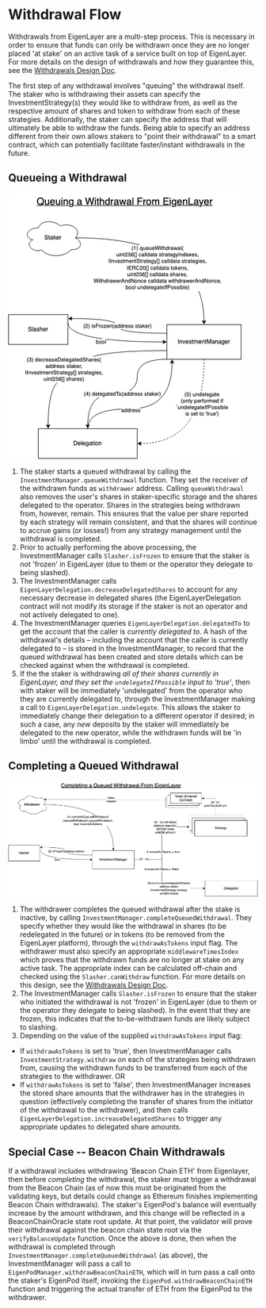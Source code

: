 
# Withdrawal Flow

Withdrawals from EigenLayer are a multi-step process. This is necessary in order to ensure that funds can only be withdrawn once they are no longer placed 'at stake' on an active task of a service built on top of EigenLayer. For more details on the design of withdrawals and how they guarantee this, see the [Withdrawals Design Doc](./Guaranteed-stake-updates.md).

The first step of any withdrawal involves "queuing" the withdrawal itself. The staker who is withdrawing their assets can specify the InvestmentStrategy(s) they would like to withdraw from, as well as the respective amount of shares and token to withdraw from each of these strategies. Additionally, the staker can specify the address that will ultimately be able to withdraw the funds. Being able to specify an address different from their own allows stakers to "point their withdrawal" to a smart contract, which can potentially facilitate faster/instant withdrawals in the future.

## Queueing a Withdrawal

![Queuing a Withdrawal](images/EL_queuing_a_withdrawal.png?raw=true "Queuing a Withdrawal")

1. The staker starts a queued withdrawal by calling the `InvestmentManager.queueWithdrawal` function.  They set the receiver of the withdrawn funds as `withdrawer` address. Calling `queueWithdrawal` also removes the user's shares in staker-specific storage and the shares delegated to the operator. Shares in the strategies being withdrawn from, however, remain.  This ensures that the value per share reported by each strategy will remain consistent, and that the shares will continue to accrue gains (or losses!) from any strategy management until the withdrawal is completed.
2. Prior to actually performing the above processing, the InvestmentManager calls `Slasher.isFrozen` to ensure that the staker is not 'frozen' in EigenLayer (due to them or the operator they delegate to being slashed).
3. The InvestmentManager calls `EigenLayerDelegation.decreaseDelegatedShares` to account for any necessary decrease in delegated shares (the EigenLayerDelegation contract will not modify its storage if the staker is not an operator and not actively delegated to one).
4. The InvestmentManager queries `EigenLayerDelegation.delegatedTo` to get the account that the caller is *currently delegated to*. A hash of the withdrawal's details – including the account that the caller is currently delegated to – is stored in the InvestmentManager, to record that the queued withdrawal has been created and store details which can be checked against when the withdrawal is completed.
5. If the the staker is withdrawing *all of their shares currently in EigenLayer, and they set the `undelegateIfPossible` input to 'true'*, then with staker will be immediately 'undelegated' from the operator who they are currently delegated to, through the InvestmentManager making a call to `EigenLayerDelegation.undelegate`. This allows the staker to immediately change their delegation to a different operator if desired; in such a case, any *new* deposits by the staker will immediately be delegated to the new operator, while the withdrawn funds will be 'in limbo' until the withdrawal is completed.

## Completing a Queued Withdrawal

![Completing a Queued Withdrawal](images/EL_completing_queued_withdrawal.png?raw=true "Completing a Queued Withdrawal")

1. The withdrawer completes the queued withdrawal after the stake is inactive, by calling `InvestmentManager.completeQueuedWithdrawal`. They specify whether they would like the withdrawal in shares (to be redelegated in the future) or in tokens (to be removed from the EigenLayer platform), through the `withdrawAsTokens` input flag. The withdrawer must also specify an appropriate `middlewareTimesIndex` which proves that the withdrawn funds are no longer at stake on any active task. The appropriate index can be calculated off-chain and checked using the `Slasher.canWithdraw` function. For more details on this design, see the [Withdrawals Design Doc](./Guaranteed-stake-updates.md).
2. The InvestmentManager calls `Slasher.isFrozen` to ensure that the staker who initiated the withdrawal is not 'frozen' in EigenLayer (due to them or the operator they delegate to being slashed). In the event that they are frozen, this indicates that the to-be-withdrawn funds are likely subject to slashing.
3. Depending on the value of the supplied `withdrawAsTokens` input flag:
* If `withdrawAsTokens` is set to 'true', then InvestmentManager calls `InvestmentStrategy.withdraw` on each of the strategies being withdrawn from, causing the withdrawn funds to be transferred from each of the strategies to the withdrawer.
OR
* If `withdrawAsTokens` is set to 'false', then InvestmentManager increases the stored share amounts that the withdrawer has in the strategies in question (effectively completing the transfer of shares from the initiator of the withdrawal to the withdrawer), and then calls `EigenLayerDelegation.increaseDelegatedShares` to trigger any appropriate updates to delegated share amounts.

## Special Case -- Beacon Chain Withdrawals

If a withdrawal includes withdrawing  'Beacon Chain ETH' from Eigenlayer, then before *completing* the withdrawal, the staker must trigger a withdrawal from the Beacon Chain (as of now this must be originated from the validating keys, but details could change as Ethereum finishes implementing Beacon Chain withdrawals). The staker's EigenPod's balance will eventually increase by the amount withdrawn, and this change will be reflected in a BeaconChainOracle state root update. At that point, the validator will prove their withdrawal against the beacon chain state root via the `verifyBalanceUpdate` function.
Once the above is done, then when the withdrawal is completed through `InvestmentManager.completeQueuedWithdrawal` (as above), the InvestmentManager will pass a call to `EigenPodManager.withdrawBeaconChainETH`, which will in turn pass a call onto the staker's EigenPod itself, invoking the `EigenPod.withdrawBeaconChainETH` function and triggering the actual transfer of ETH from the EigenPod to the withdrawer.



